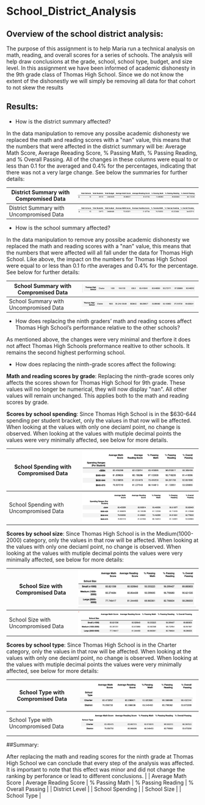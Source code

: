 # School_District_Analysis

## Overview of the school district analysis:

The purpose of this assignment is to help Maria run a technical analysis on math, reading, and overall scores for a series of schools. The analysis will help draw conclusions at the grade, school, school type, budget, and size level. In this assignment we have been informed of academic dishonesty in the 9th grade class of Thomas High School. Since we do not know the extent of the dishonestly we will simply be removing all data for that cohort to not skew the results 

## Results:
- How is the district summary affected?

In the data manipulation to remove any possibe academic dishonesty we replaced the math and reading scores with a "nan" value, this means that the numbers that were affected in the district summary will be: Average Math Score, Average Reeading Score, % Passing Math, % Passing Reading, and % Overall Passing. All of the changes in these columns were equal to or less than 0.1 for the averaged and 0.4% for the percentages, indicating that there was not a very large change. See below the summaries for further details:

|  District Summary with Compromised Data  | ![district_summary_old](https://github.com/andreabassetti/School_District_Analysis/blob/main/Resources/district_summary_old.png)  |
| ------------------ | ----------------- |
|  District Summary with Uncompromised Data  | ![district_summary_new](https://github.com/andreabassetti/School_District_Analysis/blob/main/Resources/district_summary_new.png)  |

- How is the school summary affected?

In the data manipulation to remove any possibe academic dishonesty we replaced the math and reading scores with a "nan" value, this means that the numbers that were affected will all fall under the data for Thomas High School. Like above, the impact on the  numbers for Thomas High School were equal to or less than 0.1 fo rthe averages and 0.4% for the percentage.  See below for further details:

| School Summary with Compromised Data | ![school_summary_old](https://github.com/andreabassetti/School_District_Analysis/blob/main/Resources/school_summary_old.png) |
| ------------------ | ----------------- |
| School Summary with Uncompromised Data | ![school_summary_new](https://github.com/andreabassetti/School_District_Analysis/blob/main/Resources/school_summary_new.png) |

- How does replacing the ninth graders’ math and reading scores affect Thomas High School’s performance relative to the other schools?

As mentioned above, the changes were very minimal and therfore it does not affect Thomas High Schools preformance realtive to other schools. It remains the second highest performing school. 

- How does replacing the ninth-grade scores affect the following:

**Math and reading scores by grade**: Replacing the ninth-grade scores only affects the scores shown for Thomas High School for 9th grade. These values will no longer be numerical, they will now display "nan". All other values will remain unchanged. This applies both to the math and reading scores by grade. 

**Scores by school spending**: Since Thomas High School is in the $630-644 spending per student bracket, only the values in that row will be affected. When looking at the values with only one deciaml point, no change is observed. When looking at the values with mutiple decimal points the values were very minimally affected, see below for more details. 

|  School Spending with Compromised Data  |  ![school_brackets_old](https://github.com/andreabassetti/School_District_Analysis/blob/main/Resources/spending_brackets_old.png) |
| ------------------ | ----------------- |
|  School Spending with Uncompromised Data  |  ![school_brackets_new](https://github.com/andreabassetti/School_District_Analysis/blob/main/Resources/spending_brackets_new.png)  |
 
**Scores by school size**: Since Thomas High School is in the Medium(1000-2000) category, only the values in that row will be affected. When looking at the values with only one deciaml point, no change is observed. When looking at the values with mutiple decimal points the values were very minimally affected, see below for more details: 

|  School Size with Compromised Data  |  ![school_size_old](https://github.com/andreabassetti/School_District_Analysis/blob/main/Resources/school_size_old.png)  |
| ------------------ | ----------------- |
|  School Size with Uncompromised Data  |  ![school_size_new](https://github.com/andreabassetti/School_District_Analysis/blob/main/Resources/school_size_new.png)  |

**Scores by school type**: Since Thomas High School is in the Charter category, only the values in that row will be affected. When looking at the values with only one deciaml point, no change is observed. When looking at the values with mutiple decimal points the values were very minimally affected, see below for more details: 

|  School Type with Compromised Data  |  ![school_type_old](https://github.com/andreabassetti/School_District_Analysis/blob/main/Resources/school_type_old.png)  |
| ------------------ | ----------------- |
|  School Type with Uncompromised Data  |  ![school_type_new](https://github.com/andreabassetti/School_District_Analysis/blob/main/Resources/school_type_new.png)  |

##Summary:

After replacing the math and reading scores for the ninth grade at Thomas High School we can conclude that every step of the analysis was affected. 
It is important to note that this effect was minor and did not change the ranking by perforance or lead to different conclusions.
|                 | Average Math Score | Average Reading Score | % Passing Math | % Passing Reading | % Overall Passing |
| District Level |
| School Spending |
| School Size |
| School Type | 

